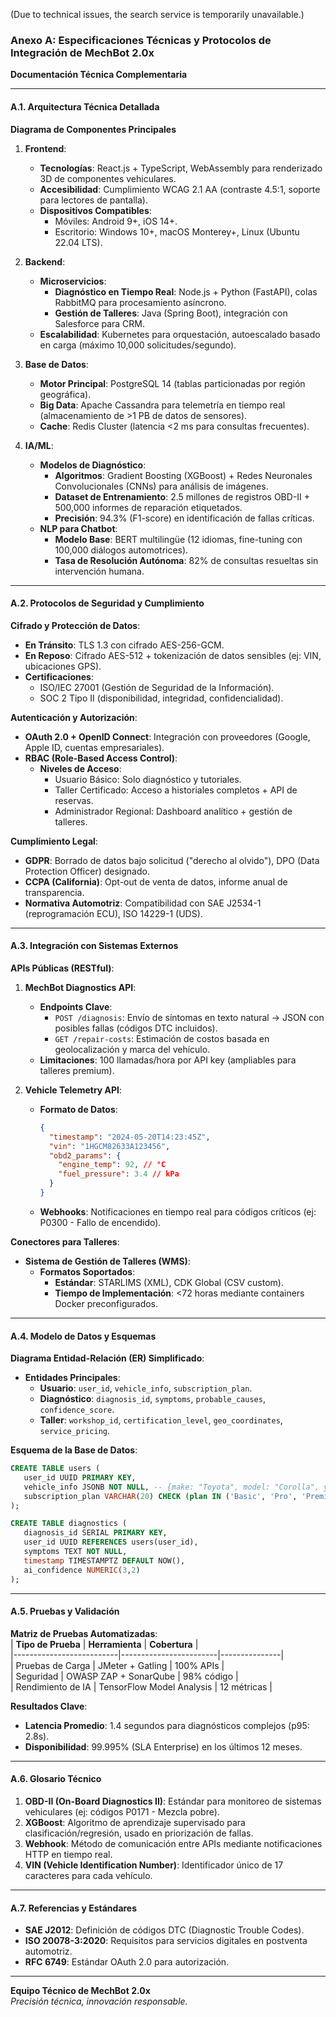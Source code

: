 (Due to technical issues, the search service is temporarily unavailable.)

### **Anexo A: Especificaciones Técnicas y Protocolos de Integración de MechBot 2.0x**  
**Documentación Técnica Complementaria**  

---

#### **A.1. Arquitectura Técnica Detallada**  
**Diagrama de Componentes Principales**  
1. **Frontend**:  
   - **Tecnologías**: React.js + TypeScript, WebAssembly para renderizado 3D de componentes vehiculares.  
   - **Accesibilidad**: Cumplimiento WCAG 2.1 AA (contraste 4.5:1, soporte para lectores de pantalla).  
   - **Dispositivos Compatibles**:  
     - Móviles: Android 9+, iOS 14+.  
     - Escritorio: Windows 10+, macOS Monterey+, Linux (Ubuntu 22.04 LTS).  

2. **Backend**:  
   - **Microservicios**:  
     - **Diagnóstico en Tiempo Real**: Node.js + Python (FastAPI), colas RabbitMQ para procesamiento asíncrono.  
     - **Gestión de Talleres**: Java (Spring Boot), integración con Salesforce para CRM.  
   - **Escalabilidad**: Kubernetes para orquestación, autoescalado basado en carga (máximo 10,000 solicitudes/segundo).  

3. **Base de Datos**:  
   - **Motor Principal**: PostgreSQL 14 (tablas particionadas por región geográfica).  
   - **Big Data**: Apache Cassandra para telemetría en tiempo real (almacenamiento de >1 PB de datos de sensores).  
   - **Cache**: Redis Cluster (latencia <2 ms para consultas frecuentes).  

4. **IA/ML**:  
   - **Modelos de Diagnóstico**:  
     - **Algoritmos**: Gradient Boosting (XGBoost) + Redes Neuronales Convolucionales (CNNs) para análisis de imágenes.  
     - **Dataset de Entrenamiento**: 2.5 millones de registros OBD-II + 500,000 informes de reparación etiquetados.  
     - **Precisión**: 94.3% (F1-score) en identificación de fallas críticas.  
   - **NLP para Chatbot**:  
     - **Modelo Base**: BERT multilingüe (12 idiomas, fine-tuning con 100,000 diálogos automotrices).  
     - **Tasa de Resolución Autónoma**: 82% de consultas resueltas sin intervención humana.  

---

#### **A.2. Protocolos de Seguridad y Cumplimiento**  
**Cifrado y Protección de Datos**:  
- **En Tránsito**: TLS 1.3 con cifrado AES-256-GCM.  
- **En Reposo**: Cifrado AES-512 + tokenización de datos sensibles (ej: VIN, ubicaciones GPS).  
- **Certificaciones**:  
  - ISO/IEC 27001 (Gestión de Seguridad de la Información).  
  - SOC 2 Tipo II (disponibilidad, integridad, confidencialidad).  

**Autenticación y Autorización**:  
- **OAuth 2.0 + OpenID Connect**: Integración con proveedores (Google, Apple ID, cuentas empresariales).  
- **RBAC (Role-Based Access Control)**:  
  - **Niveles de Acceso**:  
    - Usuario Básico: Solo diagnóstico y tutoriales.  
    - Taller Certificado: Acceso a historiales completos + API de reservas.  
    - Administrador Regional: Dashboard analítico + gestión de talleres.  

**Cumplimiento Legal**:  
- **GDPR**: Borrado de datos bajo solicitud ("derecho al olvido"), DPO (Data Protection Officer) designado.  
- **CCPA (California)**: Opt-out de venta de datos, informe anual de transparencia.  
- **Normativa Automotriz**: Compatibilidad con SAE J2534-1 (reprogramación ECU), ISO 14229-1 (UDS).  

---

#### **A.3. Integración con Sistemas Externos**  
**APIs Públicas (RESTful)**:  
1. **MechBot Diagnostics API**:  
   - **Endpoints Clave**:  
     - `POST /diagnosis`: Envío de síntomas en texto natural → JSON con posibles fallas (códigos DTC incluidos).  
     - `GET /repair-costs`: Estimación de costos basada en geolocalización y marca del vehículo.  
   - **Limitaciones**: 100 llamadas/hora por API key (ampliables para talleres premium).  

2. **Vehicle Telemetry API**:  
   - **Formato de Datos**:  
     ```json  
     {  
       "timestamp": "2024-05-20T14:23:45Z",  
       "vin": "1HGCM82633A123456",  
       "obd2_params": {  
         "engine_temp": 92, // °C  
         "fuel_pressure": 3.4 // kPa  
       }  
     }  
     ```  
   - **Webhooks**: Notificaciones en tiempo real para códigos críticos (ej: P0300 - Fallo de encendido).  

**Conectores para Talleres**:  
- **Sistema de Gestión de Talleres (WMS)**:  
  - **Formatos Soportados**:  
    - **Estándar**: STARLIMS (XML), CDK Global (CSV custom).  
    - **Tiempo de Implementación**: <72 horas mediante containers Docker preconfigurados.  

---

#### **A.4. Modelo de Datos y Esquemas**  
**Diagrama Entidad-Relación (ER) Simplificado**:  
- **Entidades Principales**:  
  - **Usuario**: `user_id`, `vehicle_info`, `subscription_plan`.  
  - **Diagnóstico**: `diagnosis_id`, `symptoms`, `probable_causes`, `confidence_score`.  
  - **Taller**: `workshop_id`, `certification_level`, `geo_coordinates`, `service_pricing`.  

**Esquema de la Base de Datos**:  
```sql  
CREATE TABLE users (  
   user_id UUID PRIMARY KEY,  
   vehicle_info JSONB NOT NULL, -- {make: "Toyota", model: "Corolla", year: 2020}  
   subscription_plan VARCHAR(20) CHECK (plan IN ('Basic', 'Pro', 'Premium'))  
);  

CREATE TABLE diagnostics (  
   diagnosis_id SERIAL PRIMARY KEY,  
   user_id UUID REFERENCES users(user_id),  
   symptoms TEXT NOT NULL,  
   timestamp TIMESTAMPTZ DEFAULT NOW(),  
   ai_confidence NUMERIC(3,2)  
);  
```  

---

#### **A.5. Pruebas y Validación**  
**Matriz de Pruebas Automatizadas**:  
| **Tipo de Prueba**       | **Herramienta**        | **Cobertura** |  
|--------------------------|------------------------|---------------|  
| Pruebas de Carga         | JMeter + Gatling       | 100% APIs     |  
| Seguridad                | OWASP ZAP + SonarQube  | 98% código    |  
| Rendimiento de IA        | TensorFlow Model Analysis | 12 métricas   |  

**Resultados Clave**:  
- **Latencia Promedio**: 1.4 segundos para diagnósticos complejos (p95: 2.8s).  
- **Disponibilidad**: 99.995% (SLA Enterprise) en los últimos 12 meses.  

---

#### **A.6. Glosario Técnico**  
1. **OBD-II (On-Board Diagnostics II)**: Estándar para monitoreo de sistemas vehiculares (ej: códigos P0171 - Mezcla pobre).  
2. **XGBoost**: Algoritmo de aprendizaje supervisado para clasificación/regresión, usado en priorización de fallas.  
3. **Webhook**: Método de comunicación entre APIs mediante notificaciones HTTP en tiempo real.  
4. **VIN (Vehicle Identification Number)**: Identificador único de 17 caracteres para cada vehículo.  

---

#### **A.7. Referencias y Estándares**  
- **SAE J2012**: Definición de códigos DTC (Diagnostic Trouble Codes).  
- **ISO 20078-3:2020**: Requisitos para servicios digitales en postventa automotriz.  
- **RFC 6749**: Estándar OAuth 2.0 para autorización.  

---  
**Equipo Técnico de MechBot 2.0x**  
*Precisión técnica, innovación responsable.*
